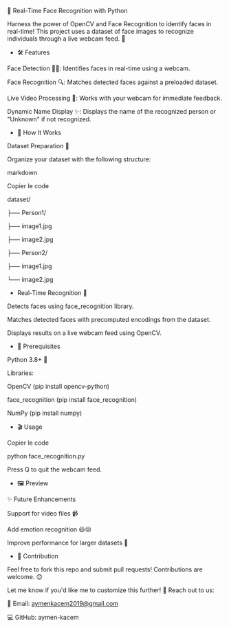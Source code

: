 📸 Real-Time Face Recognition with Python

Harness the power of OpenCV and Face Recognition to identify faces in real-time! This project uses a dataset of face images to recognize individuals through a live webcam feed. 🚀

- 🛠️ Features

Face Detection 🕵️‍♂️: Identifies faces in real-time using a webcam.

Face Recognition 🔍: Matches detected faces against a preloaded dataset.

Live Video Processing 🎥: Works with your webcam for immediate feedback.

Dynamic Name Display ✨: Displays the name of the recognized person or "Unknown" if not recognized.

- 🚀 How It Works
  
Dataset Preparation 📂

Organize your dataset with the following structure:


markdown

Copier le code

dataset/

├── Person1/

  ├── image1.jpg

  ├── image2.jpg

├── Person2/

  ├── image1.jpg
    
  └── image2.jpg
    
- Real-Time Recognition 🎥

Detects faces using face_recognition library.

Matches detected faces with precomputed encodings from the dataset.

Displays results on a live webcam feed using OpenCV.

- 🧰 Prerequisites
  
Python 3.8+ 🐍

Libraries:

OpenCV (pip install opencv-python)

face_recognition (pip install face_recognition)

NumPy (pip install numpy)

- 🎬 Usage

Copier le code

python face_recognition.py

Press Q to quit the webcam feed.

- 🖼️ Preview

✨ Future Enhancements

Support for video files 📹

Add emotion recognition 😃😢

Improve performance for larger datasets 🚀

- 🤝 Contribution
  
Feel free to fork this repo and submit pull requests! Contributions are welcome. 😊

Let me know if you'd like me to customize this further! 🚀
Reach out to us:

📩 Email: aymenkacem2019@gmail.com

💻 GitHub: aymen-kacem
